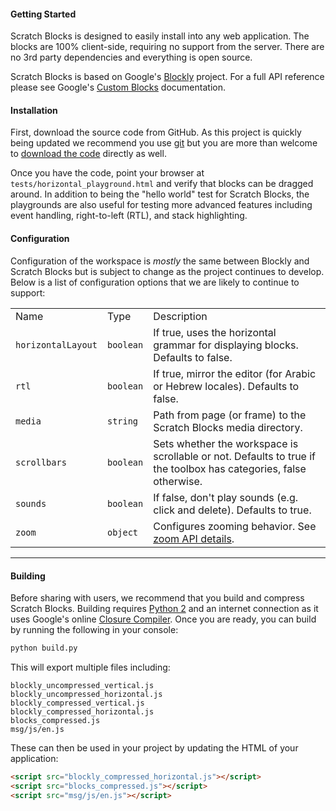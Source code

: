 #### Getting Started
Scratch Blocks is designed to easily install into any web application. The blocks are 100% client-side, requiring no support from the server. There are no 3rd party dependencies and everything is open source.

Scratch Blocks is based on Google's [Blockly](https://developers.google.com/blockly) project. For a full API reference please see Google's [Custom Blocks](https://developers.google.com/blockly/custom-blocks/overview) documentation.

#### Installation
First, download the source code from GitHub. As this project is quickly being updated we recommend you use [git](https://git-scm.org) but you are more than welcome to [download the code](https://github.com/LLK/scratch-blocks/archive/develop.zip) directly as well.

Once you have the code, point your browser at `tests/horizontal_playground.html` and verify that blocks can be dragged around. In addition to being the "hello world" test for Scratch Blocks, the playgrounds are also useful for testing more advanced features including event handling, right-to-left (RTL), and stack highlighting.

#### Configuration
Configuration of the workspace is *mostly* the same between Blockly and Scratch Blocks but is subject to change as the project continues to develop. Below is a list of configuration options that we are likely to continue to support:

<table>
    <tr>
        <td>Name</td>
        <td>Type</td>
        <td>Description</td>
    <tr>
    <tr>
        <td><code>horizontalLayout</code></td>
        <td><code>boolean</code></td>
        <td>If true, uses the horizontal grammar for displaying blocks. Defaults to false.</td>
    <tr>
    <tr>
        <td><code>rtl</code></td>
        <td><code>boolean</code></td>
        <td>If true, mirror the editor (for Arabic or Hebrew locales). Defaults to false.</td>
    <tr>
    <tr>
        <td><code>media</code></td>
        <td><code>string</code></td>
        <td>Path from page (or frame) to the Scratch Blocks media directory.</td>
    <tr>
    <tr>
        <td><code>scrollbars</code></td>
        <td><code>boolean</code></td>
        <td>Sets whether the workspace is scrollable or not. Defaults to true if the toolbox has categories, false otherwise.</td>
    <tr>
    <tr>
        <td><code>sounds</code></td>
        <td><code>boolean</code></td>
        <td>If false, don't play sounds (e.g. click and delete). Defaults to true.</td>
    <tr>
    <tr>
        <td><code>zoom</code></td>
        <td><code>object</code></td>
        <td>Configures zooming behavior. See <a href="https://developers.google.com/blockly/installation/zoom">zoom API details</a>.</td>
    <tr>
</table>

---

#### Building
Before sharing with users, we recommend that you build and compress Scratch Blocks. Building requires [Python 2](https://www.python.org/downloads/) and an internet connection as it uses Google's online [Closure Compiler](https://developers.google.com/closure/compiler/). Once you are ready, you can build by running the following in your console:

```bash
python build.py
```

This will export multiple files including:
```
blockly_uncompressed_vertical.js
blockly_uncompressed_horizontal.js
blockly_compressed_vertical.js
blockly_compressed_horizontal.js
blocks_compressed.js
msg/js/en.js
```

These can then be used in your project by updating the HTML of your application:
```html
<script src="blockly_compressed_horizontal.js"></script>
<script src="blocks_compressed.js"></script>
<script src="msg/js/en.js"></script>
```